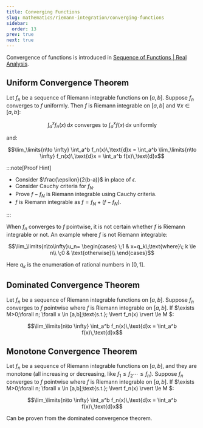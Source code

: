 ```yaml
---
title: Converging Functions
slug: mathematics/riemann-integration/converging-functions
sidebar:
  order: 13
prev: true
next: true
---
```


Convergence of functions is introduced in
[Sequence of Functions | Real Analysis](/mathematics/real-analysis/sequence-of-functions/).

## Uniform Convergence Theorem

Let $f_n$ be a sequence of Riemann integrable functions on $[a,b]$. Suppose
$f_n$ converges to $f$ uniformly. Then $f$ is Riemann integrable on $[a,b]$ and
$\forall x \in [a,b]$:

```math
\int_a^x f_n(x)\,\text{d}x
\text{ converges to }
\int_a^x f(x)\,\text{d}x
\text{ uniformly }
```

and:

```math
\lim_\limits{n\to \infty}
\int_a^b f_n(x)\,\text{d}x
=
\int_a^b
\lim_\limits{n\to \infty} f_n(x)\,\text{d}x
=
\int_a^b f(x)\,\text{d}x
```

:::note[Proof Hint]

- Consider $\frac{\epsilon}{2(b-a)}$ in place of $\epsilon$.
- Consider Cauchy criteria for $f_N$.
- Prove $f-f_N$ is Riemann integrable using Cauchy criteria.
- $f$ is Riemann integrable as $f=f_N + (f - f_N)$.

:::

When $f_n$ converges to $f$ pointwise, it is not certain whether $f$ is Riemann
integrable or not. An example where $f$ is not Riemann integrable:

```math
\lim_\limits{n\to\infty}u_n=
\begin{cases}
\;1 & x=q_k\;\text{where}\; k \le n\\
\;0 & \text{otherwise}\\
\end{cases}
```

Here $q_k$ is the enumeration of rational numbers in $[0,1]$.

## Dominated Convergence Theorem

Let $f_n$ be a sequence of Riemann integrable functions on $[a,b]$. Suppose
$f_n$ converges to $f$ pointwise where $f$ is Riemann integrable on $[a,b]$. If
$\exists M>0\;\forall n\; \forall x \in [a,b]\;\text{s.t.}\; \lvert f_n(x)
\rvert \le M $:

```math
\lim_\limits{n\to \infty}
\int_a^b f_n(x)\,\text{d}x
=
\int_a^b f(x)\,\text{d}x
```

## Monotone Convergence Theorem

Let $f_n$ be a sequence of Riemann integrable functions on $[a,b]$, and they are
monotone (all increasing or decreasing, like $f_1 \le f_2 \cdots \le f_n$).
Suppose $f_n$ converges to $f$ pointwise where $f$ is Riemann integrable on
$[a,b]$. If $\exists M>0\;\forall n\; \forall x \in [a,b]\;\text{s.t.}\; \lvert
f_n(x) \rvert \le M $:

```math
\lim_\limits{n\to \infty}
\int_a^b f_n(x)\,\text{d}x
=
\int_a^b f(x)\,\text{d}x
```

Can be proven from the dominated convergence theorem.
